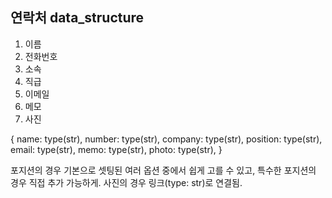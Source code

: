 ## 연락처 data_structure

1. 이름
2. 전화번호
3. 소속
4. 직급
5. 이메일
6. 메모
7. 사진

{
  name: type(str),
  number: type(str),
  company: type(str),
  position: type(str),
  email: type(str),
  memo: type(str),
  photo: type(str),
}

포지션의 경우 기본으로 셋팅된 여러 옵션 중에서 쉽게 고를 수 있고, 특수한 포지션의 경우 직접 추가 가능하게.
사진의 경우 링크(type: str)로 연결됨.
